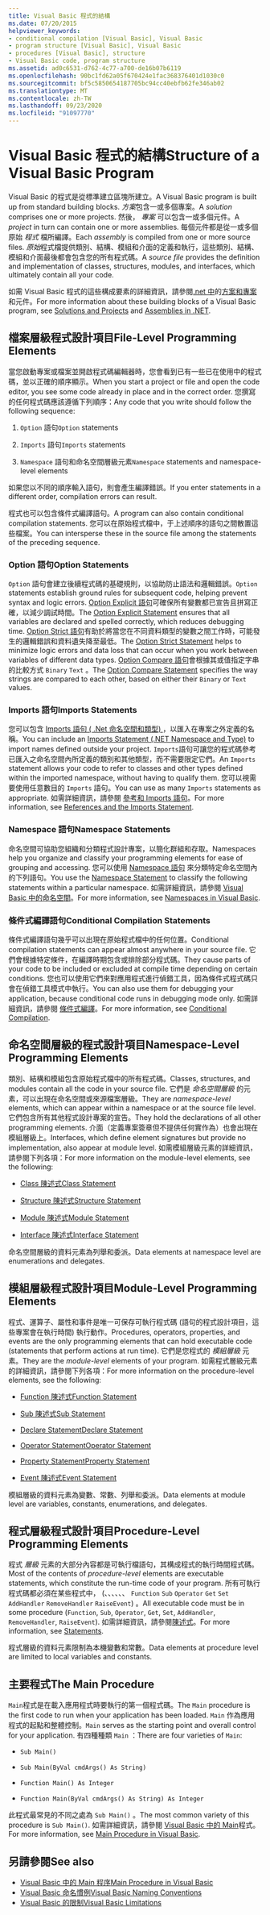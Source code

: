 ```yaml
---
title: Visual Basic 程式的結構
ms.date: 07/20/2015
helpviewer_keywords:
- conditional compilation [Visual Basic], Visual Basic
- program structure [Visual Basic], Visual Basic
- procedures [Visual Basic], structure
- Visual Basic code, program structure
ms.assetid: ad0c6531-d762-4c77-a700-de16b07b6119
ms.openlocfilehash: 90bc1fd62a05f670424e1fac368376401d1030c0
ms.sourcegitcommit: bf5c5850654187705bc94cc40ebfb62fe346ab02
ms.translationtype: MT
ms.contentlocale: zh-TW
ms.lasthandoff: 09/23/2020
ms.locfileid: "91097770"
---
```

# <a name="structure-of-a-visual-basic-program"></a><span data-ttu-id="e95e2-102">Visual Basic 程式的結構</span><span class="sxs-lookup"><span data-stu-id="e95e2-102">Structure of a Visual Basic Program</span></span>

<span data-ttu-id="e95e2-103">Visual Basic 的程式是從標準建立區塊所建立。</span><span class="sxs-lookup"><span data-stu-id="e95e2-103">A Visual Basic program is built up from standard building blocks.</span></span> <span data-ttu-id="e95e2-104">*方案*包含一或多個專案。</span><span class="sxs-lookup"><span data-stu-id="e95e2-104">A *solution* comprises one or more projects.</span></span> <span data-ttu-id="e95e2-105">然後， *專案* 可以包含一或多個元件。</span><span class="sxs-lookup"><span data-stu-id="e95e2-105">A *project* in turn can contain one or more assemblies.</span></span> <span data-ttu-id="e95e2-106">每個元件都是從一或多個原始 *程式* 檔所編譯。</span><span class="sxs-lookup"><span data-stu-id="e95e2-106">Each *assembly* is compiled from one or more source files.</span></span> <span data-ttu-id="e95e2-107">*原始*程式檔提供類別、結構、模組和介面的定義和執行，這些類別、結構、模組和介面最後都會包含您的所有程式碼。</span><span class="sxs-lookup"><span data-stu-id="e95e2-107">A *source file* provides the definition and implementation of classes, structures, modules, and interfaces, which ultimately contain all your code.</span></span>  
  
 <span data-ttu-id="e95e2-108">如需 Visual Basic 程式的這些構成要素的詳細資訊，請參閱[.net 中](../../../standard/assembly/index.md)的[方案和專案](/visualstudio/ide/solutions-and-projects-in-visual-studio)和元件。</span><span class="sxs-lookup"><span data-stu-id="e95e2-108">For more information about these building blocks of a Visual Basic program, see [Solutions and Projects](/visualstudio/ide/solutions-and-projects-in-visual-studio) and [Assemblies in .NET](../../../standard/assembly/index.md).</span></span>  
  
## <a name="file-level-programming-elements"></a><span data-ttu-id="e95e2-109">檔案層級程式設計項目</span><span class="sxs-lookup"><span data-stu-id="e95e2-109">File-Level Programming Elements</span></span>  

 <span data-ttu-id="e95e2-110">當您啟動專案或檔案並開啟程式碼編輯器時，您會看到已有一些已在使用中的程式碼，並以正確的順序顯示。</span><span class="sxs-lookup"><span data-stu-id="e95e2-110">When you start a project or file and open the code editor, you see some code already in place and in the correct order.</span></span> <span data-ttu-id="e95e2-111">您撰寫的任何程式碼應該遵循下列順序：</span><span class="sxs-lookup"><span data-stu-id="e95e2-111">Any code that you write should follow the following sequence:</span></span>  
  
1. <span data-ttu-id="e95e2-112">`Option` 語句</span><span class="sxs-lookup"><span data-stu-id="e95e2-112">`Option` statements</span></span>  
  
2. <span data-ttu-id="e95e2-113">`Imports` 語句</span><span class="sxs-lookup"><span data-stu-id="e95e2-113">`Imports` statements</span></span>  
  
3. <span data-ttu-id="e95e2-114">`Namespace` 語句和命名空間層級元素</span><span class="sxs-lookup"><span data-stu-id="e95e2-114">`Namespace` statements and namespace-level elements</span></span>  
  
 <span data-ttu-id="e95e2-115">如果您以不同的順序輸入語句，則會產生編譯錯誤。</span><span class="sxs-lookup"><span data-stu-id="e95e2-115">If you enter statements in a different order, compilation errors can result.</span></span>  
  
 <span data-ttu-id="e95e2-116">程式也可以包含條件式編譯語句。</span><span class="sxs-lookup"><span data-stu-id="e95e2-116">A program can also contain conditional compilation statements.</span></span> <span data-ttu-id="e95e2-117">您可以在原始程式檔中，于上述順序的語句之間散置這些檔案。</span><span class="sxs-lookup"><span data-stu-id="e95e2-117">You can intersperse these in the source file among the statements of the preceding sequence.</span></span>  
  
### <a name="option-statements"></a><span data-ttu-id="e95e2-118">Option 語句</span><span class="sxs-lookup"><span data-stu-id="e95e2-118">Option Statements</span></span>  

 <span data-ttu-id="e95e2-119">`Option` 語句會建立後續程式碼的基礎規則，以協助防止語法和邏輯錯誤。</span><span class="sxs-lookup"><span data-stu-id="e95e2-119">`Option` statements establish ground rules for subsequent code, helping prevent syntax and logic errors.</span></span> <span data-ttu-id="e95e2-120">[Option Explicit 語句](../../language-reference/statements/option-explicit-statement.md)可確保所有變數都已宣告且拼寫正確，以減少調試時間。</span><span class="sxs-lookup"><span data-stu-id="e95e2-120">The [Option Explicit Statement](../../language-reference/statements/option-explicit-statement.md) ensures that all variables are declared and spelled correctly, which reduces debugging time.</span></span> <span data-ttu-id="e95e2-121">[Option Strict 語句](../../language-reference/statements/option-strict-statement.md)有助於將當您在不同資料類型的變數之間工作時，可能發生的邏輯錯誤和資料遺失降至最低。</span><span class="sxs-lookup"><span data-stu-id="e95e2-121">The [Option Strict Statement](../../language-reference/statements/option-strict-statement.md) helps to minimize logic errors and data loss that can occur when you work between variables of different data types.</span></span> <span data-ttu-id="e95e2-122">[Option Compare 語句](../../language-reference/statements/option-compare-statement.md)會根據其或值指定字串的比較方式 `Binary` `Text` 。</span><span class="sxs-lookup"><span data-stu-id="e95e2-122">The [Option Compare Statement](../../language-reference/statements/option-compare-statement.md) specifies the way strings are compared to each other, based on either their `Binary` or `Text` values.</span></span>  
  
### <a name="imports-statements"></a><span data-ttu-id="e95e2-123">Imports 語句</span><span class="sxs-lookup"><span data-stu-id="e95e2-123">Imports Statements</span></span>  

 <span data-ttu-id="e95e2-124">您可以包含 [Imports 語句 ( .Net 命名空間和類型) ](../../language-reference/statements/imports-statement-net-namespace-and-type.md) ，以匯入在專案之外定義的名稱。</span><span class="sxs-lookup"><span data-stu-id="e95e2-124">You can include an [Imports Statement (.NET Namespace and Type)](../../language-reference/statements/imports-statement-net-namespace-and-type.md) to import names defined outside your project.</span></span> <span data-ttu-id="e95e2-125">`Imports`語句可讓您的程式碼參考已匯入之命名空間內所定義的類別和其他類型，而不需要限定它們。</span><span class="sxs-lookup"><span data-stu-id="e95e2-125">An `Imports` statement allows your code to refer to classes and other types defined within the imported namespace, without having to qualify them.</span></span> <span data-ttu-id="e95e2-126">您可以視需要使用任意數目的 `Imports` 語句。</span><span class="sxs-lookup"><span data-stu-id="e95e2-126">You can use as many `Imports` statements as appropriate.</span></span> <span data-ttu-id="e95e2-127">如需詳細資訊，請參閱 [參考和 Imports 語句](references-and-the-imports-statement.md)。</span><span class="sxs-lookup"><span data-stu-id="e95e2-127">For more information, see [References and the Imports Statement](references-and-the-imports-statement.md).</span></span>  
  
### <a name="namespace-statements"></a><span data-ttu-id="e95e2-128">Namespace 語句</span><span class="sxs-lookup"><span data-stu-id="e95e2-128">Namespace Statements</span></span>  

 <span data-ttu-id="e95e2-129">命名空間可協助您組織和分類程式設計專案，以簡化群組和存取。</span><span class="sxs-lookup"><span data-stu-id="e95e2-129">Namespaces help you organize and classify your programming elements for ease of grouping and accessing.</span></span> <span data-ttu-id="e95e2-130">您可以使用 [Namespace 語句](../../language-reference/statements/namespace-statement.md) 來分類特定命名空間內的下列語句。</span><span class="sxs-lookup"><span data-stu-id="e95e2-130">You use the [Namespace Statement](../../language-reference/statements/namespace-statement.md) to classify the following statements within a particular namespace.</span></span> <span data-ttu-id="e95e2-131">如需詳細資訊，請參閱 [Visual Basic 中的命名空間](namespaces.md)。</span><span class="sxs-lookup"><span data-stu-id="e95e2-131">For more information, see [Namespaces in Visual Basic](namespaces.md).</span></span>  
  
### <a name="conditional-compilation-statements"></a><span data-ttu-id="e95e2-132">條件式編譯語句</span><span class="sxs-lookup"><span data-stu-id="e95e2-132">Conditional Compilation Statements</span></span>  

 <span data-ttu-id="e95e2-133">條件式編譯語句幾乎可以出現在原始程式檔中的任何位置。</span><span class="sxs-lookup"><span data-stu-id="e95e2-133">Conditional compilation statements can appear almost anywhere in your source file.</span></span> <span data-ttu-id="e95e2-134">它們會根據特定條件，在編譯時期包含或排除部分程式碼。</span><span class="sxs-lookup"><span data-stu-id="e95e2-134">They cause parts of your code to be included or excluded at compile time depending on certain conditions.</span></span> <span data-ttu-id="e95e2-135">您也可以使用它們來對應用程式進行偵錯工具，因為條件式程式碼只會在偵錯工具模式中執行。</span><span class="sxs-lookup"><span data-stu-id="e95e2-135">You can also use them for debugging your application, because conditional code runs in debugging mode only.</span></span> <span data-ttu-id="e95e2-136">如需詳細資訊，請參閱 [條件式編譯](conditional-compilation.md)。</span><span class="sxs-lookup"><span data-stu-id="e95e2-136">For more information, see [Conditional Compilation](conditional-compilation.md).</span></span>  
  
## <a name="namespace-level-programming-elements"></a><span data-ttu-id="e95e2-137">命名空間層級的程式設計項目</span><span class="sxs-lookup"><span data-stu-id="e95e2-137">Namespace-Level Programming Elements</span></span>  

 <span data-ttu-id="e95e2-138">類別、結構和模組包含原始程式檔中的所有程式碼。</span><span class="sxs-lookup"><span data-stu-id="e95e2-138">Classes, structures, and modules contain all the code in your source file.</span></span> <span data-ttu-id="e95e2-139">它們是 *命名空間層級* 的元素，可以出現在命名空間或來源檔案層級。</span><span class="sxs-lookup"><span data-stu-id="e95e2-139">They are *namespace-level* elements, which can appear within a namespace or at the source file level.</span></span> <span data-ttu-id="e95e2-140">它們包含所有其他程式設計專案的宣告。</span><span class="sxs-lookup"><span data-stu-id="e95e2-140">They hold the declarations of all other programming elements.</span></span> <span data-ttu-id="e95e2-141">介面（定義專案簽章但不提供任何實作為）也會出現在模組層級上。</span><span class="sxs-lookup"><span data-stu-id="e95e2-141">Interfaces, which define element signatures but provide no implementation, also appear at module level.</span></span> <span data-ttu-id="e95e2-142">如需模組層級元素的詳細資訊，請參閱下列各項：</span><span class="sxs-lookup"><span data-stu-id="e95e2-142">For more information on the module-level elements, see the following:</span></span>  
  
- [<span data-ttu-id="e95e2-143">Class 陳述式</span><span class="sxs-lookup"><span data-stu-id="e95e2-143">Class Statement</span></span>](../../language-reference/statements/class-statement.md)  
  
- [<span data-ttu-id="e95e2-144">Structure 陳述式</span><span class="sxs-lookup"><span data-stu-id="e95e2-144">Structure Statement</span></span>](../../language-reference/statements/structure-statement.md)  
  
- [<span data-ttu-id="e95e2-145">Module 陳述式</span><span class="sxs-lookup"><span data-stu-id="e95e2-145">Module Statement</span></span>](../../language-reference/statements/module-statement.md)  
  
- [<span data-ttu-id="e95e2-146">Interface 陳述式</span><span class="sxs-lookup"><span data-stu-id="e95e2-146">Interface Statement</span></span>](../../language-reference/statements/interface-statement.md)  
  
 <span data-ttu-id="e95e2-147">命名空間層級的資料元素為列舉和委派。</span><span class="sxs-lookup"><span data-stu-id="e95e2-147">Data elements at namespace level are enumerations and delegates.</span></span>  
  
## <a name="module-level-programming-elements"></a><span data-ttu-id="e95e2-148">模組層級程式設計項目</span><span class="sxs-lookup"><span data-stu-id="e95e2-148">Module-Level Programming Elements</span></span>  

 <span data-ttu-id="e95e2-149">程式、運算子、屬性和事件是唯一可保存可執行程式碼 (語句的程式設計項目，這些專案會在執行時間) 執行動作。</span><span class="sxs-lookup"><span data-stu-id="e95e2-149">Procedures, operators, properties, and events are the only programming elements that can hold executable code (statements that perform actions at run time).</span></span> <span data-ttu-id="e95e2-150">它們是您程式的 *模組層級* 元素。</span><span class="sxs-lookup"><span data-stu-id="e95e2-150">They are the *module-level* elements of your program.</span></span> <span data-ttu-id="e95e2-151">如需程式層級元素的詳細資訊，請參閱下列各項：</span><span class="sxs-lookup"><span data-stu-id="e95e2-151">For more information on the procedure-level elements, see the following:</span></span>  
  
- [<span data-ttu-id="e95e2-152">Function 陳述式</span><span class="sxs-lookup"><span data-stu-id="e95e2-152">Function Statement</span></span>](../../language-reference/statements/function-statement.md)  
  
- [<span data-ttu-id="e95e2-153">Sub 陳述式</span><span class="sxs-lookup"><span data-stu-id="e95e2-153">Sub Statement</span></span>](../../language-reference/statements/sub-statement.md)  
  
- [<span data-ttu-id="e95e2-154">Declare Statement</span><span class="sxs-lookup"><span data-stu-id="e95e2-154">Declare Statement</span></span>](../../language-reference/statements/declare-statement.md)  
  
- [<span data-ttu-id="e95e2-155">Operator Statement</span><span class="sxs-lookup"><span data-stu-id="e95e2-155">Operator Statement</span></span>](../../language-reference/statements/operator-statement.md)  
  
- [<span data-ttu-id="e95e2-156">Property Statement</span><span class="sxs-lookup"><span data-stu-id="e95e2-156">Property Statement</span></span>](../../language-reference/statements/property-statement.md)  
  
- [<span data-ttu-id="e95e2-157">Event 陳述式</span><span class="sxs-lookup"><span data-stu-id="e95e2-157">Event Statement</span></span>](../../language-reference/statements/event-statement.md)  
  
 <span data-ttu-id="e95e2-158">模組層級的資料元素為變數、常數、列舉和委派。</span><span class="sxs-lookup"><span data-stu-id="e95e2-158">Data elements at module level are variables, constants, enumerations, and delegates.</span></span>  
  
## <a name="procedure-level-programming-elements"></a><span data-ttu-id="e95e2-159">程式層級程式設計項目</span><span class="sxs-lookup"><span data-stu-id="e95e2-159">Procedure-Level Programming Elements</span></span>  

 <span data-ttu-id="e95e2-160">程式 *層級* 元素的大部分內容都是可執行檔語句，其構成程式的執行時間程式碼。</span><span class="sxs-lookup"><span data-stu-id="e95e2-160">Most of the contents of *procedure-level* elements are executable statements, which constitute the run-time code of your program.</span></span> <span data-ttu-id="e95e2-161">所有可執行程式碼都必須在某些程式中， (、、、、、、 `Function` `Sub` `Operator` `Get` `Set` `AddHandler` `RemoveHandler` `RaiseEvent`) 。</span><span class="sxs-lookup"><span data-stu-id="e95e2-161">All executable code must be in some procedure (`Function`, `Sub`, `Operator`, `Get`, `Set`, `AddHandler`, `RemoveHandler`, `RaiseEvent`).</span></span> <span data-ttu-id="e95e2-162">如需詳細資訊，請參閱[陳述式](../language-features/statements.md)。</span><span class="sxs-lookup"><span data-stu-id="e95e2-162">For more information, see [Statements](../language-features/statements.md).</span></span>  
  
 <span data-ttu-id="e95e2-163">程式層級的資料元素限制為本機變數和常數。</span><span class="sxs-lookup"><span data-stu-id="e95e2-163">Data elements at procedure level are limited to local variables and constants.</span></span>  
  
## <a name="the-main-procedure"></a><span data-ttu-id="e95e2-164">主要程式</span><span class="sxs-lookup"><span data-stu-id="e95e2-164">The Main Procedure</span></span>  

 <span data-ttu-id="e95e2-165">`Main`程式是在載入應用程式時要執行的第一個程式碼。</span><span class="sxs-lookup"><span data-stu-id="e95e2-165">The `Main` procedure is the first code to run when your application has been loaded.</span></span> <span data-ttu-id="e95e2-166">`Main` 作為應用程式的起點和整體控制。</span><span class="sxs-lookup"><span data-stu-id="e95e2-166">`Main` serves as the starting point and overall control for your application.</span></span> <span data-ttu-id="e95e2-167">有四種種類 `Main` ：</span><span class="sxs-lookup"><span data-stu-id="e95e2-167">There are four varieties of `Main`:</span></span>  
  
- `Sub Main()`  
  
- `Sub Main(ByVal cmdArgs() As String)`  
  
- `Function Main() As Integer`  
  
- `Function Main(ByVal cmdArgs() As String) As Integer`  
  
 <span data-ttu-id="e95e2-168">此程式最常見的不同之處為 `Sub Main()` 。</span><span class="sxs-lookup"><span data-stu-id="e95e2-168">The most common variety of this procedure is `Sub Main()`.</span></span> <span data-ttu-id="e95e2-169">如需詳細資訊，請參閱 [Visual Basic 中的 Main](main-procedure.md)程式。</span><span class="sxs-lookup"><span data-stu-id="e95e2-169">For more information, see [Main Procedure in Visual Basic](main-procedure.md).</span></span>  
  
## <a name="see-also"></a><span data-ttu-id="e95e2-170">另請參閱</span><span class="sxs-lookup"><span data-stu-id="e95e2-170">See also</span></span>

- [<span data-ttu-id="e95e2-171">Visual Basic 中的 Main 程序</span><span class="sxs-lookup"><span data-stu-id="e95e2-171">Main Procedure in Visual Basic</span></span>](main-procedure.md)
- [<span data-ttu-id="e95e2-172">Visual Basic 命名慣例</span><span class="sxs-lookup"><span data-stu-id="e95e2-172">Visual Basic Naming Conventions</span></span>](naming-conventions.md)
- [<span data-ttu-id="e95e2-173">Visual Basic 的限制</span><span class="sxs-lookup"><span data-stu-id="e95e2-173">Visual Basic Limitations</span></span>](limitations.md)

